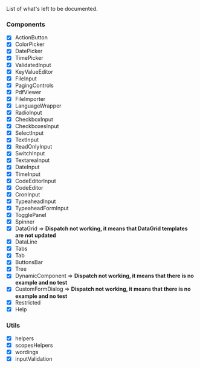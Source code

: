 List of what's left to be documented.

### Components

- [x] ActionButton
- [x] ColorPicker
- [x] DatePicker
- [x] TimePicker
- [x] ValidatedInput
- [x] KeyValueEditor
- [x] FileInput
- [x] PagingControls
- [x] PdfViewer
- [x] FileImporter
- [x] LanguageWrapper
- [x] RadioInput
- [x] CheckboxInput
- [x] CheckboxesInput
- [x] SelectInput
- [x] TextInput
- [x] ReadOnlyInput
- [x] SwitchInput
- [x] TextareaInput
- [x] DateInput
- [x] TimeInput
- [x] CodeEditorInput
- [x] CodeEditor
- [x] CronInput
- [x] TypeaheadInput
- [x] TypeaheadFormInput
- [x] TogglePanel
- [x] Spinner
- [x] DataGrid => **Dispatch not working, it means that DataGrid templates are not updated**
- [x] DataLine
- [x] Tabs
- [x] Tab
- [x] ButtonsBar
- [x] Tree
- [x] DynamicComponent => **Dispatch not working, it means that there is no example and no test**
- [x] CustomFormDialog => **Dispatch not working, it means that there is no example and no test**
- [x] Restricted
- [x] Help

### Utils

- [x] helpers
- [x] scopesHelpers
- [x] wordings
- [x] inputValidation